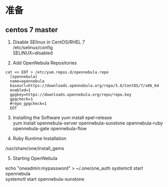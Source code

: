 # 准备 #
## centos 7 master ##

1. Disable SElinux in CentOS/RHEL 7  
  /etc/selinux/config  
  SELINUX=disabled  

2. Add OpenNebula Repositories

  ```
  cat << EOT > /etc/yum.repos.d/opennebula.repo
    [opennebula]
    name=opennebula
    baseurl=https://downloads.opennebula.org/repo/5.6/CentOS/7/x86_64
    enabled=1
    gpgkey=https://downloads.opennebula.org/repo/repo.key
    gpgcheck=1
    #repo_gpgcheck=1
    EOT
  ```

3. Installing the Software
yum install epel-release  
yum install opennebula-server opennebula-sunstone opennebula-ruby opennebula-gate opennebula-flow  

4. Ruby Runtime Installation

/usr/share/one/install_gems  

5. Starting OpenNebula

echo "oneadmin:mypassword" > ~/.one/one_auth
systemctl start opennebula  
systemctl start opennebula-sunstone  
